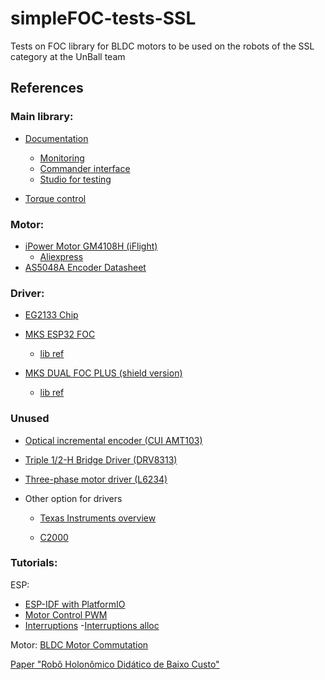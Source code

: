 # simpleFOC-tests-SSL

Tests on FOC library for BLDC motors to be used on the robots of the SSL category at the UnBall team

## References

### Main library:
- [Documentation](https://docs.simplefoc.com/)
    - [Monitoring](https://docs.simplefoc.com/monitoring)
    - [Commander interface](https://docs.simplefoc.com/commander_interface)
    - [Studio for testing](https://docs.simplefoc.com/studio)

-   [Torque control](https://docs.simplefoc.com/torque_control)

### Motor:
- [iPower Motor GM4108H (iFlight)](https://shop.iflight.com/gimbal-motors-cat44/ipower-motor-gm4108h-120t-gimbal-motor-with-as5048a-encoder-pro243)
    - [Aliexpress](https://www.aliexpress.us/item/2255801110080005.html?pdp_npi=4%40dis%21USD%21US%20%2464.99%21US%20%2450.29%21%21%2164.99%2150.29%21%402101effb17139667294248360e8ae2%2110000015655310335%21sh%21US%210%21&spm=a2g0o.store_pc_allItems_or_groupList.new_all_items_2007550626242.4001296394757&gatewayAdapt=glo2usa)
- [AS5048A Encoder Datasheet](https://br.mouser.com/datasheet/2/588/AS5048_DS000298_4_00-2324531.pdf)

### Driver:
- [EG2133 Chip](docs/EG2133%20(Translated).pdf)
- [MKS ESP32 FOC](https://www.aliexpress.us/item/3256805324882671.html?spm=a2g0o.store_pc_allItems_or_groupList.0.0.5ca92d15b7Iz9a&pdp_npi=4%40dis%21BRL%21R%24%20159%2C68%21R%24%20107%2C56%21%21%2130.74%2120.71%21%40216661c117096429890006834ebee1%2112000033361166879%21sh%21BR%210%21&gatewayAdapt=glo2usa4itemAdapt)
    - [lib ref](https://github.com/makerbase-motor/MKS-ESP32FOC/tree/master)

- [MKS DUAL FOC PLUS (shield version)](https://www.aliexpress.us/item/3256804875947998.html?pdp_npi=4%40dis%21BRL%21R%24%20133%2C03%21R%24%2096%2C08%21%21%2125.61%2118.50%21%40216661c117096429890006834ebee1%2112000033145077507%21sh%21BR%210%21&spm=a2g0o.store_pc_allItems_or_groupList.new_all_items_2007473458239.1005005062262750&gatewayAdapt=glo2usa4itemAdapt)
    - [lib ref](https://github.com/makerbase-motor/MKS-DUALFOC/tree/main)

### Unused

- [Optical incremental encoder (CUI AMT103)](https://br.mouser.com/ProductDetail/CUI-Devices/AMT103-V?qs=%2Fha2pyFaduiAsBlScvLoAWHUnKz39jAIpNPVt58AQ0PVb84dpbt53g%3D%3D)

- [Triple 1/2-H Bridge Driver (DRV8313)](https://www.ti.com/lit/ds/symlink/drv8313.pdf?ts=1704921368092)

- [Three-phase motor driver (L6234)](docs/l6234-3.pdf)


- Other option for drivers

    - [Texas Instruments overview](https://www.ti.com/motor-drivers/brushless-dc-bldc-drivers/overview.html)

    - [C2000](https://www.ti.com/video/series/c2000-mcus-motor-control.html)

### Tutorials:

ESP:

- [ESP-IDF with PlatformIO](https://docs.espressif.com/projects/esp-idf/en/stable/esp32/third-party-tools/platformio.html)
- [Motor Control PWM](https://docs.espressif.com/projects/esp-idf/en/stable/esp32/api-reference/peripherals/mcpwm.html#application-examples)
- [Interruptions](https://www.makerhero.com/blog/uso-de-interrupcoes-externas-com-esp32/)
-[Interruptions alloc](https://docs.espressif.com/projects/esp-idf/en/stable/esp32/api-reference/system/intr_alloc.html)

Motor:
[BLDC Motor Commutation](https://www.youtube.com/watch?v=InzXA7mWBWE)

[Paper "Robô Holonômico Didático de Baixo Custo"](https://www.sba.org.br/cba2022/wp-content/uploads/artigos_cba2022/paper_776.pdf)